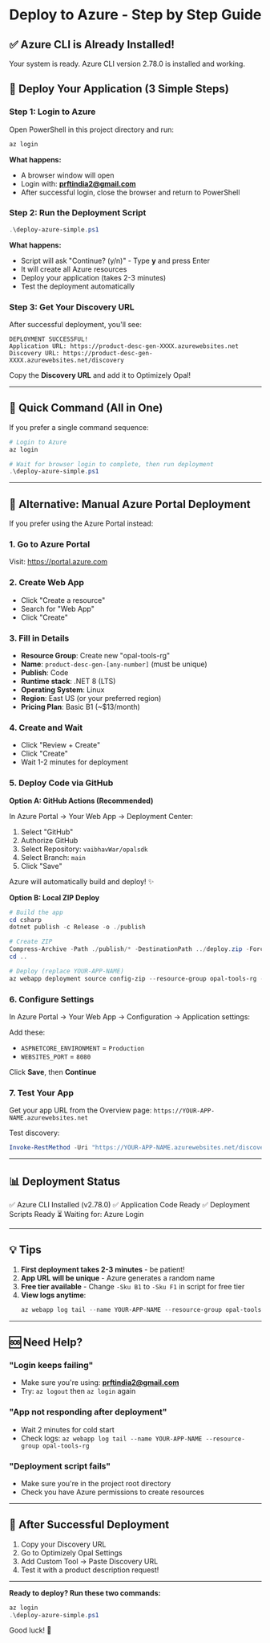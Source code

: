 # Deploy to Azure - Step by Step Guide

## ✅ Azure CLI is Already Installed!

Your system is ready. Azure CLI version 2.78.0 is installed and working.

## 🚀 Deploy Your Application (3 Simple Steps)

### Step 1: Login to Azure

Open PowerShell in this project directory and run:

```powershell
az login
```

**What happens:**
- A browser window will open
- Login with: **prftindia2@gmail.com**
- After successful login, close the browser and return to PowerShell

### Step 2: Run the Deployment Script

```powershell
.\deploy-azure-simple.ps1
```

**What happens:**
- Script will ask "Continue? (y/n)" - Type **y** and press Enter
- It will create all Azure resources
- Deploy your application (takes 2-3 minutes)
- Test the deployment automatically

### Step 3: Get Your Discovery URL

After successful deployment, you'll see:

```
DEPLOYMENT SUCCESSFUL!
Application URL: https://product-desc-gen-XXXX.azurewebsites.net
Discovery URL: https://product-desc-gen-XXXX.azurewebsites.net/discovery
```

Copy the **Discovery URL** and add it to Optimizely Opal!

---

## 🎯 Quick Command (All in One)

If you prefer a single command sequence:

```powershell
# Login to Azure
az login

# Wait for browser login to complete, then run deployment
.\deploy-azure-simple.ps1
```

---

## 🔧 Alternative: Manual Azure Portal Deployment

If you prefer using the Azure Portal instead:

### 1. Go to Azure Portal
Visit: https://portal.azure.com

### 2. Create Web App
- Click "Create a resource"
- Search for "Web App"
- Click "Create"

### 3. Fill in Details
- **Resource Group**: Create new "opal-tools-rg"
- **Name**: `product-desc-gen-[any-number]` (must be unique)
- **Publish**: Code
- **Runtime stack**: .NET 8 (LTS)
- **Operating System**: Linux
- **Region**: East US (or your preferred region)
- **Pricing Plan**: Basic B1 (~$13/month)

### 4. Create and Wait
- Click "Review + Create"
- Click "Create"
- Wait 1-2 minutes for deployment

### 5. Deploy Code via GitHub

**Option A: GitHub Actions (Recommended)**

In Azure Portal → Your Web App → Deployment Center:
1. Select "GitHub"
2. Authorize GitHub
3. Select Repository: `vaibhavWar/opalsdk`
4. Select Branch: `main`
5. Click "Save"

Azure will automatically build and deploy! ✨

**Option B: Local ZIP Deploy**

```powershell
# Build the app
cd csharp
dotnet publish -c Release -o ./publish

# Create ZIP
Compress-Archive -Path ./publish/* -DestinationPath ../deploy.zip -Force
cd ..

# Deploy (replace YOUR-APP-NAME)
az webapp deployment source config-zip --resource-group opal-tools-rg --name YOUR-APP-NAME --src deploy.zip
```

### 6. Configure Settings

In Azure Portal → Your Web App → Configuration → Application settings:

Add these:
- `ASPNETCORE_ENVIRONMENT` = `Production`
- `WEBSITES_PORT` = `8080`

Click **Save**, then **Continue**

### 7. Test Your App

Get your app URL from the Overview page:
`https://YOUR-APP-NAME.azurewebsites.net`

Test discovery:
```powershell
Invoke-RestMethod -Uri "https://YOUR-APP-NAME.azurewebsites.net/discovery"
```

---

## 📊 Deployment Status

✅ Azure CLI Installed (v2.78.0)
✅ Application Code Ready
✅ Deployment Scripts Ready
⏳ Waiting for: Azure Login

---

## 💡 Tips

1. **First deployment takes 2-3 minutes** - be patient!
2. **App URL will be unique** - Azure generates a random name
3. **Free tier available** - Change `-Sku B1` to `-Sku F1` in script for free tier
4. **View logs anytime**:
   ```powershell
   az webapp log tail --name YOUR-APP-NAME --resource-group opal-tools-rg
   ```

---

## 🆘 Need Help?

### "Login keeps failing"
- Make sure you're using: **prftindia2@gmail.com**
- Try: `az logout` then `az login` again

### "App not responding after deployment"
- Wait 2 minutes for cold start
- Check logs: `az webapp log tail --name YOUR-APP-NAME --resource-group opal-tools-rg`

### "Deployment script fails"
- Make sure you're in the project root directory
- Check you have Azure permissions to create resources

---

## 🎉 After Successful Deployment

1. Copy your Discovery URL
2. Go to Optimizely Opal Settings
3. Add Custom Tool → Paste Discovery URL
4. Test it with a product description request!

---

**Ready to deploy? Run these two commands:**

```powershell
az login
.\deploy-azure-simple.ps1
```

Good luck! 🚀

